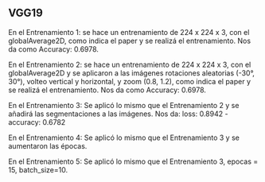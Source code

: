 <h2>VGG19</h2>

En el Entrenamiento 1: se hace un entrenamiento de 224 x 224 x 3, con el globalAverage2D, como indica el paper y se realizá el entrenamiento. Nos da como Accuracy: 0.6978.


En el Entrenamiento 2: se hace un entrenamiento de 224 x 224 x 3, con el globalAverage2D y se aplicaron a las imágenes rotaciones aleatorias
(-30°, 30°), volteo vertical y horizontal, y zoom (0.8, 1.2), como indica el paper y se realizá el entrenamiento. Nos da como Accuracy: 0.6978.

En el Entrenamiento 3: Se aplicó lo mismo que el Entrenamiento 2 y se añadirá las segmentaciones a las imágenes. Nos da: loss: 0.8942 - accuracy: 0.6782

En el Entrenamiento 4: Se aplicó lo mismo que el Entrenamiento 3 y se aumentaron las épocas. 

En el Entrenamiento 5: Se aplicó lo mismo que el Entrenamiento 3, epocas = 15, batch_size=10.

